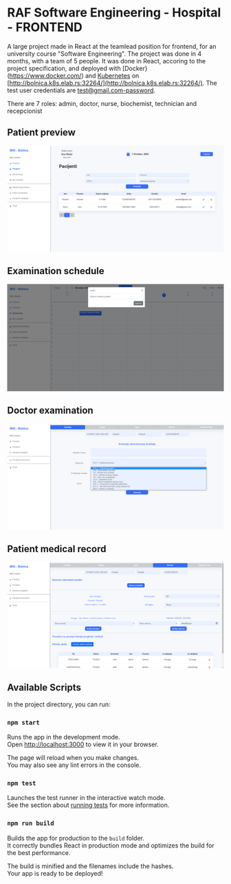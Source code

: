 # RAF Software Engineering - Hospital - FRONTEND

A large project made in React at the teamlead position for frontend, for an university course "Software Engineering". The project was done in 4 months, with a team of 5 people. It was done in React, accoring to the project specification, and deployed with [Docker}(https://www.docker.com/) and [Kubernetes](https://kubernetes.io/) on [http://bolnica.k8s.elab.rs:32264/](http://bolnica.k8s.elab.rs:32264/). The test user credentials are test@gmail.com-password.

There are 7 roles: admin, doctor, nurse, biochemist, technician and recepcionist

## Patient preview

![Patients](./patient-preview.png)

## Examination schedule

![Schedule](./calendar-nurse.png)

## Doctor examination

![Examination](./examination.png)

## Patient medical record

![Record](./patient-record.png)

## Available Scripts

In the project directory, you can run:

### `npm start`

Runs the app in the development mode.\
Open [http://localhost:3000](http://localhost:3000) to view it in your browser.

The page will reload when you make changes.\
You may also see any lint errors in the console.

### `npm test`

Launches the test runner in the interactive watch mode.\
See the section about [running tests](https://facebook.github.io/create-react-app/docs/running-tests) for more information.

### `npm run build`

Builds the app for production to the `build` folder.\
It correctly bundles React in production mode and optimizes the build for the best performance.

The build is minified and the filenames include the hashes.\
Your app is ready to be deployed!
